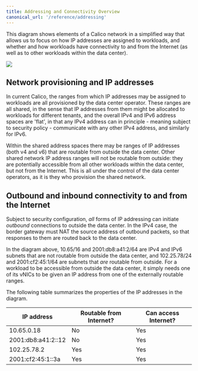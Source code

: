 ```yaml
---
title: Addressing and Connectivity Overview
canonical_url: '/reference/addressing'
---
```



This diagram shows elements of a Calico network in a simplified way that
allows us to focus on how IP addresses are assigned to workloads, and
whether and how workloads have connectivity to and from the Internet (as
well as to other workloads within the data center).

![]({{site.baseurl}}/images/calico-connectivity.png)

## Network provisioning and IP addresses

In current Calico, the ranges from which IP addresses may be assigned to
workloads are all provisioned by the data center operator. These ranges
are all shared, in the sense that IP addresses from them might be
allocated to workloads for different tenants, and the overall IPv4 and
IPv6 address spaces are 'flat', in that any IPv4 address can in
principle - meaning subject to security policy - communicate with any
other IPv4 address, and similarly for IPv6.

Within the shared address spaces there may be ranges of IP addresses
(both v4 and v6) that are routable from outside the data center. Other
shared network IP address ranges will not be routable from outside: they
are potentially accessible from all other workloads within the data
center, but not from the Internet. This is all under the control of the
data center operators, as it is they who provision the shared network.

## Outbound and inbound connectivity to and from the Internet

Subject to security configuration, *all* forms of IP addressing can
initiate *outbound* connections to outside the data center. In the IPv4
case, the border gateway must NAT the source address of outbound
packets, so that responses to them are routed back to the data center.

In the diagram above, 10.65/16 and 2001:db8:a41:2/64 are IPv4 and IPv6
subnets that are not routable from outside the data center, and
102.25.78/24 and 2001:cf2:45:1/64 are subnets that *are* routable from
outside. For a workload to be accessible from outside the data center,
it simply needs one of its vNICs to be given an IP address from one of
the externally routable ranges.

The following table summarizes the properties of the IP addresses in the
diagram.

| IP address              | Routable from Internet?    | Can access Internet?    |
|-------------------------|----------------------------|-------------------------|
|              10.65.0.18 | No                         | Yes                     |
|      2001:db8:a41:2::12 | No                         | Yes                     |
|             102.25.78.2 | Yes                        | Yes                     |
|       2001:cf2:45:1::3a | Yes                        | Yes                     |
